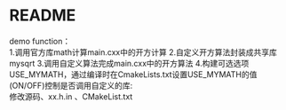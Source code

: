 # README
demo function：  
1.调用官方库math计算main.cxx中的开方计算
2.自定义开方算法封装成共享库mysqrt
3.调用自定义算法完成main.cxx中的开方算法
4.构建可选选项USE_MYMATH，通过编译时在CmakeLists.txt设置USE_MYMATH的值(ON/OFF)控制是否调用自定义的库:  
  修改源码、xx.h.in 、CMakeList.txt
